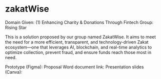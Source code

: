 # zakatWise

Domain Given: (1) Enhancing Charity & Donations Through Fintech
Group: Rising Star 

This is a solution proposed by our group named ZakatWise. It aims to meet the need for a more efficient, transparent, and technology-driven Zakat ecosystem—one that leverages AI, blockchain, and real-time analytics to optimize collection, prevent fraud, and ensure funds reach those most in need. 

Prototype (Figma): 
Proposal Word document link: 
Presentation slides (Canva): 
